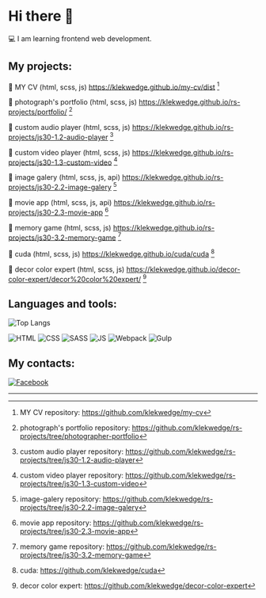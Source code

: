 # Hi there 👋
💻 I am learning frontend web development.

## My projects:

📌 MY CV (html, scss, js) https://klekwedge.github.io/my-cv/dist [^1]

📌 photograph's portfolio (html, scss, js) https://klekwedge.github.io/rs-projects/portfolio/ [^2]

📌 custom audio player (html, scss, js) https://klekwedge.github.io/rs-projects/js30-1.2-audio-player [^3]

📌 custom video player (html, scss, js) https://klekwedge.github.io/rs-projects/js30-1.3-custom-video [^4]

📌 image galery (html, scss, js, api) https://klekwedge.github.io/rs-projects/js30-2.2-image-galery [^5]

📌 movie app (html, scss, js, api) https://klekwedge.github.io/rs-projects/js30-2.3-movie-app [^6]

📌 memory game (html, scss, js) https://klekwedge.github.io/rs-projects/js30-3.2-memory-game [^7]

📌 cuda (html, scss, js) https://klekwedge.github.io/cuda/cuda [^8]

📌 decor color expert (html, scss, js) https://klekwedge.github.io/decor-color-expert/decor%20color%20expert/ [^9]

## Languages and tools:

![Top Langs](https://github-readme-stats.vercel.app/api/top-langs/?username=klekwedge)

![HTML](https://img.shields.io/badge/-HTML5-E34F26?style=for-the-badge&logo=HTML5&logoColor=white)
![CSS](https://img.shields.io/badge/-CSS3-0B51C1?style=for-the-badge&logo=CSS3)
![SASS](https://img.shields.io/badge/-Sass-CC6699?style=for-the-badge&logo=Sass&logoColor=white)
![JS](https://img.shields.io/badge/-JavaScript-5324AA?style=for-the-badge&logo=JavaScript&logoColor=white)
![Webpack](https://img.shields.io/badge/-Webpack-8DD6F9?style=for-the-badge&logo=Webpack&logoColor=white)
![Gulp](https://img.shields.io/badge/-Gulp-CF4647?style=for-the-badge&logo=Gulp&logoColor=white)

## My contacts:

[![Facebook](https://img.shields.io/badge/-Facebook-1877F2?style=for-the-badge&logo=Facebook&logoColor=white)](https://www.facebook.com/klekwedge/)
***
[^1]: MY CV repository: https://github.com/klekwedge/my-cv

[^2]: photograph's portfolio repository: https://github.com/klekwedge/rs-projects/tree/photographer-portfolio

[^3]: custom audio player repository: https://github.com/klekwedge/rs-projects/tree/js30-1.2-audio-player

[^4]: custom video player repository: https://github.com/klekwedge/rs-projects/tree/js30-1.3-custom-video

[^5]: image-galery repository: https://github.com/klekwedge/rs-projects/tree/js30-2.2-image-galery

[^6]: movie app repository: https://github.com/klekwedge/rs-projects/tree/js30-2.3-movie-app

[^7]: memory game repository: https://github.com/klekwedge/rs-projects/tree/js30-3.2-memory-game

[^8]: cuda: https://github.com/klekwedge/cuda

[^9]: decor color expert: https://github.com/klekwedge/decor-color-expert
